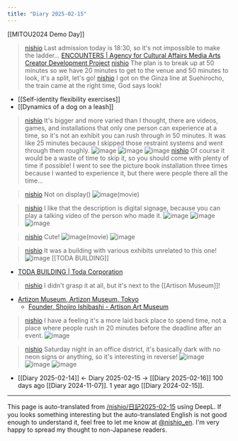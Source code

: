 ```yaml
---
title: "Diary 2025-02-15"
---
```



[[MITOU2024 Demo Day]]

> [nishio](https://x.com/nishio/status/1890682229937865035) Last admission today is 18:30, so it's not impossible to make the ladder...
>  [ENCOUNTERS | Agency for Cultural Affairs Media Arts Creator Development Project](https://creators.j-mediaarts.bunka.go.jp/encounters-2025)
> [nishio](https://x.com/nishio/status/1890685667211989060) The plan is to break up at 50 minutes so we have 20 minutes to get to the venue and 50 minutes to look, it's a split, let's go!
> [nishio](https://x.com/nishio/status/1890686938073513995) I got on the Ginza line at Suehirocho, the train came at the right time, God says look!

- [[Self-identity flexibility exercises]]
- [[Dynamics of a dog on a leash]]

> [nishio](https://x.com/nishio/status/1890696050568052924) It's bigger and more varied than I thought, there are videos, games, and installations that only one person can experience at a time, so it's not an exhibit you can rush through in 50 minutes. It was like 25 minutes because I skipped those restraint systems and went through them roughly.
>  ![image](https://pbs.twimg.com/media/Gj0aCGCagAIOBzx?format=jpg&name=900x900#.png) ![image](https://pbs.twimg.com/media/Gj0aCGCaYAANLhN?format=jpg&name=900x900#.png) ![image](https://pbs.twimg.com/media/Gj0aCGDaEAAilAL?format=jpg&name=900x900#.png)
> [nishio](https://x.com/nishio/status/1890701168055095602) Of course it would be a waste of time to skip it, so you should come with plenty of time if possible!
>  I went to see the picture book installation three times because I wanted to experience it, but there were people there all the time...

> [nishio](https://x.com/nishio/status/1890707237452091889) Not on display()
>  ![image](https://gyazo.com/cc7048ee98da19fd33c5c3311abc70cc/thumb/1000)(movie)

> [nishio](https://x.com/nishio/status/1890707500715966785) I like that the description is digital signage, because you can play a talking video of the person who made it.
>  ![image](https://pbs.twimg.com/media/Gj0kbz_bUAAua_8?format=jpg&name=900x900#.png) ![image](https://pbs.twimg.com/media/Gj0kbz3agAA6VYy?format=jpg&name=900x900#.png) ![image](https://pbs.twimg.com/media/Gj0kbzybYAA7g_p?format=jpg&name=900x900#.png)

> [nishio](https://x.com/nishio/status/1890708033350574521) Cute!
>  ![image](https://gyazo.com/66e91a00a3d11a9230cbc2b7fa2b8018/thumb/1000)(movie)
>  ![image](https://pbs.twimg.com/media/Gj0k4qJbAAA5m3d?format=jpg&name=900x900#.png)

> [nishio](https://x.com/nishio/status/1890708294911541683) It was a building with various exhibits unrelated to this one!
>  ![image](https://pbs.twimg.com/media/Gj0lKw7aIAAZ-i9?format=jpg&name=medium#.png)
[[TODA BUILDING]]
- [TODA BUILDING | Toda Corporation](https://www.todabuilding.com/)

> [nishio](https://x.com/nishio/status/1890703466147848192) I didn't grasp it at all, but it's next to the [[Artison Museum]]!
- [Artizon Museum, Artizon Museum, Tokyo](https://www.artizon.museum/)
    - [Founder, Shojiro Ishibashi - Artison Art Museum](https://www.artizon.museum/about-museum/founder/)
> [nishio](https://x.com/nishio/status/1890704218463359387) I have a feeling it's a more laid back place to spend time, not a place where people rush in 20 minutes before the deadline after an event.
>  ![image](https://pbs.twimg.com/media/Gj0hdpoaoAAbmPE?format=jpg&name=medium#.png)

> [nishio](https://x.com/nishio/status/1890706917816746381) Saturday night in an office district, it's basically dark with no neon signs or anything, so it's interesting in reverse!
>  ![image](https://pbs.twimg.com/media/Gj0j6DlboAAF96T?format=jpg&name=900x900#.png) ![image](https://pbs.twimg.com/media/Gj0j6DgacAAj7xQ?format=jpg&name=900x900#.png) ![image](https://pbs.twimg.com/media/Gj0j6Dia0AA30pV?format=jpg&name=small#.png)


- [[Diary 2025-02-14]] ← Diary 2025-02-15 → [[Diary 2025-02-16]]
100 days ago [[Diary 2024-11-07]].
1 year ago [[Diary 2024-02-15]].
---
This page is auto-translated from [/nishio/日記2025-02-15](https://scrapbox.io/nishio/日記2025-02-15) using DeepL. If you looks something interesting but the auto-translated English is not good enough to understand it, feel free to let me know at [@nishio_en](https://twitter.com/nishio_en). I'm very happy to spread my thought to non-Japanese readers.